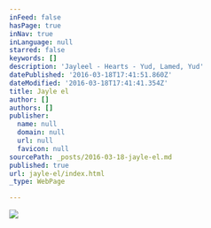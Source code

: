 ```yaml
---
inFeed: false
hasPage: true
inNav: true
inLanguage: null
starred: false
keywords: []
description: 'Jayleel - Hearts - Yud, Lamed, Yud'
datePublished: '2016-03-18T17:41:51.860Z'
dateModified: '2016-03-18T17:41:41.354Z'
title: Jayle el
author: []
authors: []
publisher:
  name: null
  domain: null
  url: null
  favicon: null
sourcePath: _posts/2016-03-18-jayle-el.md
published: true
url: jayle-el/index.html
_type: WebPage

---
```

![](https://the-grid-user-content.s3-us-west-2.amazonaws.com/25763be1-2759-485d-bf23-5475f878f2ea.jpg)
